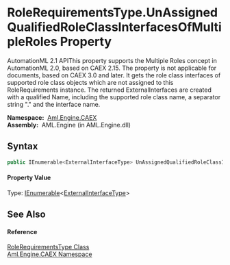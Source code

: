 RoleRequirementsType.UnAssignedQualifiedRoleClassInterfacesOfMultipleRoles Property
===================================================================================
AutomationML 2.1 APIThis property supports the Multiple Roles concept in AutomationML 2.0, based on CAEX 2.15. The property is not applicable for documents, based on CAEX 3.0 and later. It gets the role class interfaces of supported role class objects which are not assigned to this RoleRequirements instance. The returned ExternalInterfaces are created with a qualified Name, including the supported role class name, a separator string "." and the interface name.

  **Namespace:**  [Aml.Engine.CAEX][1]  
  **Assembly:**  AML.Engine (in AML.Engine.dll)

Syntax
------

```csharp
public IEnumerable<ExternalInterfaceType> UnAssignedQualifiedRoleClassInterfacesOfMultipleRoles { get; }
```

#### Property Value
Type: [IEnumerable][2]&lt;[ExternalInterfaceType][3]>

See Also
--------

#### Reference
[RoleRequirementsType Class][4]  
[Aml.Engine.CAEX Namespace][1]  

[1]: ../README.md
[2]: https://docs.microsoft.com/dotnet/api/system.collections.generic.ienumerable-1
[3]: ../ExternalInterfaceType/README.md
[4]: README.md
[5]: https://www.automationml.org
[6]: ../../icons/logoShade.png